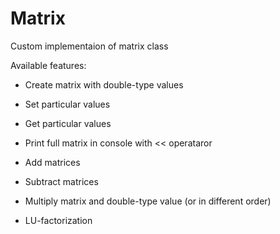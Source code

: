 # Matrix
Custom implementaion of matrix class

Available features:
  - Create matrix with double-type values
  - Set particular values
  - Get particular values
  - Print full matrix in console with << operataror
  
  - Add matrices
  - Subtract matrices
  - Multiply matrix and double-type value (or in different order)
  
  - LU-factorization
